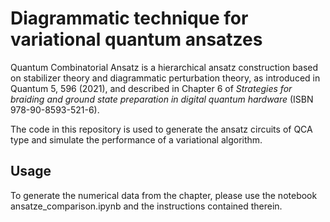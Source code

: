 
# Diagrammatic technique for variational quantum ansatzes

Quantum Combinatorial Ansatz is a hierarchical ansatz construction based on stabilizer theory and diagrammatic perturbation theory, as introduced in Quantum 5, 596 (2021), and described in Chapter 6 of *Strategies for braiding and ground state preparation in digital quantum hardware*  (ISBN 978-90-8593-521-6).

The code in this repository is used to generate the ansatz circuits of QCA type and simulate the performance of a variational algorithm.

## Usage

To generate the numerical data from the chapter, please use the notebook ansatze_comparison.ipynb and the instructions contained therein.